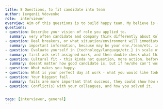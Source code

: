 ```yaml
---
title: 8 Questions, to fit candidate into team
author: Ievgenii Vdovenko
role:  interviewer
overview: Aim of this questions is to build happy team. My believe is - if team is happy, it's more productive.
questions:
- question: Describe your vision of role you applied to.
  summary: very often candidate and company think differently about Role, so need sync up such detail; 
- question: Deal breakers, or what situation/environment will immediately trigger red flag in your head.
  summary: important information, because may be your env./team/etc. is bad for candidate, and could lead to future problems for you and candidate
- question: Evaluate yourself in {technology/language/etc.} in scale of 0-10
  summary: first ask self assigned mark, and then double check what this mean for candidate.   
- question: Cultural fit - this kinda not question, more action, before making decision need introduce candidate to team
  summary: doesnt matter how good candidate is, but if he/she can't work within specific team - it will be disaster  
- question: What makes you happy.
- question: What is your perfect day at work - what you would like todo, or not...
- question: Your biggest fail.
  summary: fails are more important that success, they could show how quick candidate learn, or if candidate do not do anything about their fails.
- question: Conflict(s) with your colleagues, and how you solved it.


tags: [interviewer, general]
---
```

